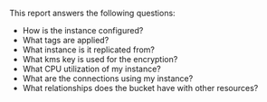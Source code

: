 This report answers the following questions:

- How is the instance configured?
- What tags are applied?
- What instance is it replicated from?
- What kms key is used for the encryption?
- What CPU utilization of my instance?
- What are the connections using my instance?
- What relationships does the bucket have with other resources?